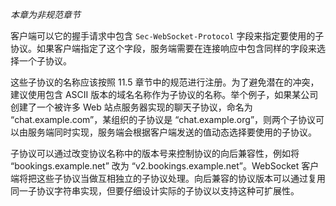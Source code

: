 _本章为非规范章节_

客户端可以它的握手请求中包含 `Sec-WebSocket-Protocol` 字段来指定要使用的子协议。如果客户端指定了这个字段，服务端需要在连接响应中包含同样的字段来选择一个子协议。

这些子协议的名称应该按照 11.5 章节中的规范进行注册。为了避免潜在的冲突，建议使用包含 ASCII 版本的域名名称作为子协议的名称。举个例子，如果某公司创建了一个被许多 Web 站点服务器实现的聊天子协议，命名为 “chat.example.com”，某组织的子协议是 “chat.example.org”，则两个子协议可以由服务端同时实现，服务端会根据客户端发送的值动态选择要使用的子协议。

子协议可以通过改变协议名称中的版本号来控制协议的向后兼容性，例如将 “bookings.example.net” 改为 “v2.bookings.example.net”。WebSocket 客户端将把这些子协议当做互相独立的子协议处理。向后兼容的协议版本可以通过复用同一子协议字符串实现，但要仔细设计实际的子协议以支持这种可扩展性。